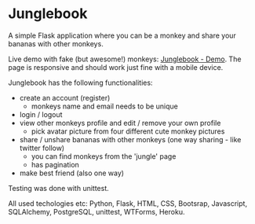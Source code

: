 # Junglebook
A simple Flask application where you can be a monkey and share your bananas with other monkeys.

Live demo with fake (but awesome!) monkeys: [Junglebook - Demo](http://the-junglebook.herokuapp.com/).
The page is responsive and should work just fine with a mobile device.

Junglebook has the following functionalities:
- create an account (register)
  - monkeys name and email needs to be unique
- login / logout
- view other monkeys profile and edit / remove your own profile
  - pick avatar picture from four different cute monkey pictures
- share / unshare bananas with other monkeys (one way sharing - like twitter follow)
  - you can find monkeys from the 'jungle' page
  - has pagination
- make best friend (also one way)
 
Testing was done with unittest.

All used techologies etc: Python, Flask, HTML, CSS, Bootsrap, Javascript, SQLAlchemy, PostgreSQL, unittest, WTForms, Heroku.
